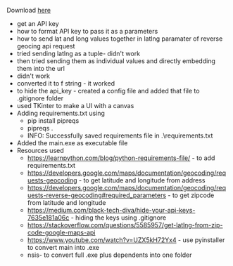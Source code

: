 Download [here](https://github.com/Asaxena-2120/API-Address-to-zipcode/releases)
- get an API key
- how to format API key to pass it as a parameters
- how to send lat and long values together in latlng paramater of reverse geocing api request
- tried sending latlng as a tuple- didn't work
- then tried sending them as individual values and directly embedding them into the url
- didn't work
- converted it to f string - it worked
- to hide the api_key - created a config file and added that file to .gitignore folder
- used TKinter to make a UI with a canvas
- Adding requirements.txt using 
  - pip install pipreqs
  - pipreqs . 
  - INFO: Successfully saved requirements file in .\requirements.txt
- Added the main.exe as executable file
- Resources used
  - https://learnpython.com/blog/python-requirements-file/ - to add requirements.txt
  - https://developers.google.com/maps/documentation/geocoding/requests-geocoding - to get latitude and longitude from address
  - https://developers.google.com/maps/documentation/geocoding/requests-reverse-geocoding#required_parameters - to get zipcode from latitude and longitude
  - https://medium.com/black-tech-diva/hide-your-api-keys-7635e181a06c - hiding the keys using .gitignore
  - https://stackoverflow.com/questions/5585957/get-latlng-from-zip-code-google-maps-api
  - https://www.youtube.com/watch?v=UZX5kH72Yx4 - use pyinstaller to convert main into .exe
  - nsis- to convert full .exe plus dependents into one folder
